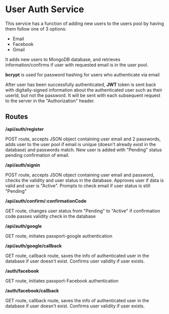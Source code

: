 # User Auth Service

This service has a function of adding new users to the users pool by having them follow one of 3 options:
* Email
* Facebook
* Gmail

It adds new users to MongoDB database, and retrieves information/confirms if user with requested email is in the user pool.

**bcrypt** is used for password hashing for users who authenticate via email

After user has been successfully authenticated, **JWT** token is sent back with digitally-signed information about the authenticated user such as their userId, but not the password. It will be sent with each subsequent request to the server in the "Authorization" header.

## Routes

**/api/auth/register** 

POST route, accepts JSON object containing user email and 2 passwords, adds user to the user pool if email is unique (doesn't already exist in the database) and passwords match. New user is added with "Pending" status pending confirmation of email.

**/api/auth/signin**

POST route, accepts JSON object containing user email and password, checks the validity and user status in the database. Approves user if data is valid and user is "Active". Prompts to check email if user status is still "Pending"

**/api/auth/confirm/:confirmationCode**

GET route, changes user status from "Pending" to "Active" if confirmation code passes validity check in the database

**/api/auth/google**

GET route, initiates passport-google authentication

**/api/auth/google/callback**

GET route, callback route, saves the info of authenticated user in the database if user doesn't exist. Confirms user validity if user exists.

**/auth/facebook**

GET route, initiates passport-Facebook authentication

**/auth/facebook/callback**

GET route, callback route, saves the info of authenticated user in the database if user doesn't exist. Confirms user validity if user exists.

